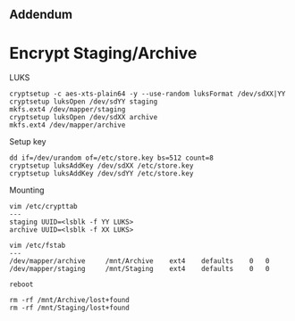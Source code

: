 Addendum
---

# Encrypt Staging/Archive

LUKS
```
cryptsetup -c aes-xts-plain64 -y --use-random luksFormat /dev/sdXX|YY
cryptsetup luksOpen /dev/sdYY staging
mkfs.ext4 /dev/mapper/staging
cryptsetup luksOpen /dev/sdXX archive
mkfs.ext4 /dev/mapper/archive
```

Setup key
```
dd if=/dev/urandom of=/etc/store.key bs=512 count=8
cryptsetup luksAddKey /dev/sdXX /etc/store.key
cryptsetup luksAddKey /dev/sdYY /etc/store.key
```

Mounting
```
vim /etc/crypttab
---
staging UUID=<lsblk -f YY LUKS>
archive UUID=<lsblk -f XX LUKS>
```

```
vim /etc/fstab
---
/dev/mapper/archive     /mnt/Archive    ext4    defaults    0   0
/dev/mapper/staging     /mnt/Staging    ext4    defaults    0   0
```

```
reboot
```

```
rm -rf /mnt/Archive/lost+found
rm -rf /mnt/Staging/lost+found
```
